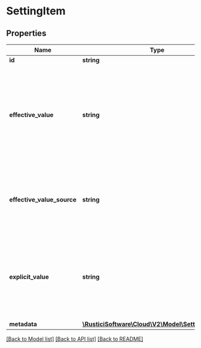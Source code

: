 # SettingItem

## Properties
Name | Type | Description | Notes
------------ | ------------- | ------------- | -------------
**id** | **string** |  | [optional] 
**effective_value** | **string** | The value of this setting that would be used if read at this level, including defaults, fallback, and values set at less specific levels. | [optional] 
**effective_value_source** | **string** | The source of this effective value, default, fallback, or the level the value was set at. | [optional] 
**explicit_value** | **string** | The value of this setting that is explicitly set at this level. If not present, the setting is not specified at this level. | [optional] 
**metadata** | [**\RusticiSoftware\Cloud\V2\Model\SettingMetadata**](SettingMetadata.md) |  | [optional] 

[[Back to Model list]](../README.md#documentation-for-models) [[Back to API list]](../README.md#documentation-for-api-endpoints) [[Back to README]](../README.md)


